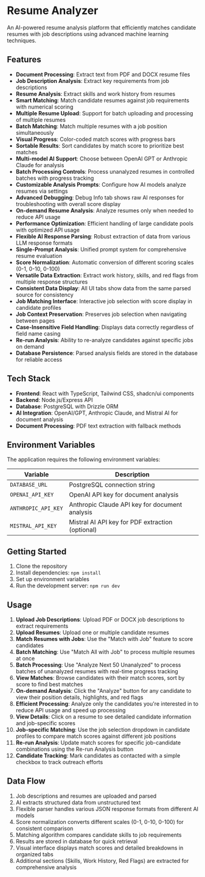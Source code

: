# Resume Analyzer

An AI-powered resume analysis platform that efficiently matches candidate resumes with job descriptions using advanced machine learning techniques.

## Features

- **Document Processing**: Extract text from PDF and DOCX resume files
- **Job Description Analysis**: Extract key requirements from job descriptions
- **Resume Analysis**: Extract skills and work history from resumes
- **Smart Matching**: Match candidate resumes against job requirements with numerical scoring
- **Multiple Resume Upload**: Support for batch uploading and processing of multiple resumes
- **Batch Matching**: Match multiple resumes with a job position simultaneously
- **Visual Progress**: Color-coded match scores with progress bars
- **Sortable Results**: Sort candidates by match score to prioritize best matches
- **Multi-model AI Support**: Choose between OpenAI GPT or Anthropic Claude for analysis
- **Batch Processing Controls**: Process unanalyzed resumes in controlled batches with progress tracking
- **Customizable Analysis Prompts**: Configure how AI models analyze resumes via settings
- **Advanced Debugging**: Debug Info tab shows raw AI responses for troubleshooting with overall score display
- **On-demand Resume Analysis**: Analyze resumes only when needed to reduce API usage
- **Performance Optimization**: Efficient handling of large candidate pools with optimized API usage
- **Flexible AI Response Parsing**: Robust extraction of data from various LLM response formats
- **Single-Prompt Analysis**: Unified prompt system for comprehensive resume evaluation
- **Score Normalization**: Automatic conversion of different scoring scales (0-1, 0-10, 0-100)
- **Versatile Data Extraction**: Extract work history, skills, and red flags from multiple response structures
- **Consistent Data Display**: All UI tabs show data from the same parsed source for consistency
- **Job Matching Interface**: Interactive job selection with score display in candidate profiles
- **Job Context Preservation**: Preserves job selection when navigating between pages
- **Case-Insensitive Field Handling**: Displays data correctly regardless of field name casing
- **Re-run Analysis**: Ability to re-analyze candidates against specific jobs on demand
- **Database Persistence**: Parsed analysis fields are stored in the database for reliable access

## Tech Stack

- **Frontend**: React with TypeScript, Tailwind CSS, shadcn/ui components
- **Backend**: Node.js/Express API
- **Database**: PostgreSQL with Drizzle ORM
- **AI Integration**: OpenAI/GPT, Anthropic Claude, and Mistral AI for document analysis
- **Document Processing**: PDF text extraction with fallback methods

## Environment Variables

The application requires the following environment variables:

| Variable | Description |
|----------|-------------|
| `DATABASE_URL` | PostgreSQL connection string |
| `OPENAI_API_KEY` | OpenAI API key for document analysis |
| `ANTHROPIC_API_KEY` | Anthropic Claude API key for document analysis |
| `MISTRAL_API_KEY` | Mistral AI API key for PDF extraction (optional) |

## Getting Started

1. Clone the repository
2. Install dependencies: `npm install`
3. Set up environment variables
4. Run the development server: `npm run dev`

## Usage

1. **Upload Job Descriptions**: Upload PDF or DOCX job descriptions to extract requirements
2. **Upload Resumes**: Upload one or multiple candidate resumes
3. **Match Resumes with Jobs**: Use the "Match with Job" feature to score candidates
4. **Batch Matching**: Use "Match All with Job" to process multiple resumes at once
5. **Batch Processing**: Use "Analyze Next 50 Unanalyzed" to process batches of unanalyzed resumes with real-time progress tracking
6. **View Matches**: Browse candidates with their match scores, sort by score to find best matches
7. **On-demand Analysis**: Click the "Analyze" button for any candidate to view their position details, highlights, and red flags
8. **Efficient Processing**: Analyze only the candidates you're interested in to reduce API usage and speed up processing
9. **View Details**: Click on a resume to see detailed candidate information and job-specific scores
10. **Job-specific Matching**: Use the job selection dropdown in candidate profiles to compare match scores against different job positions
11. **Re-run Analysis**: Update match scores for specific job-candidate combinations using the Re-run Analysis button
12. **Candidate Tracking**: Mark candidates as contacted with a simple checkbox to track outreach efforts

## Data Flow

1. Job descriptions and resumes are uploaded and parsed
2. AI extracts structured data from unstructured text
3. Flexible parser handles various JSON response formats from different AI models
4. Score normalization converts different scales (0-1, 0-10, 0-100) for consistent comparison
5. Matching algorithm compares candidate skills to job requirements
6. Results are stored in database for quick retrieval
7. Visual interface displays match scores and detailed breakdowns in organized tabs
8. Additional sections (Skills, Work History, Red Flags) are extracted for comprehensive analysis
